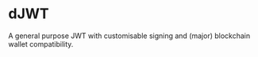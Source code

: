 # dJWT
A general purpose JWT with customisable signing and (major) blockchain wallet compatibility.
